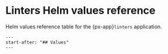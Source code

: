 ```{px-app-values} linters
```

# Linters Helm values reference

Helm values reference table for the {px-app}`linters` application.

```{include} ../../../applications/linters/README.md
---
start-after: "## Values"
---
```
